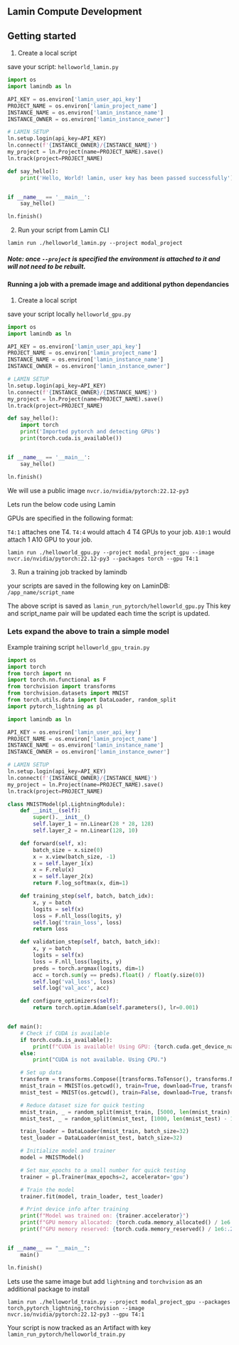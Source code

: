 ## Lamin Compute Development

## Getting started

1. Create a local script

save your script: `helloworld_lamin.py`

```python
import os
import lamindb as ln

API_KEY = os.environ['lamin_user_api_key']
PROJECT_NAME = os.environ['lamin_project_name']
INSTANCE_NAME = os.environ['lamin_instance_name']
INSTANCE_OWNER = os.environ['lamin_instance_owner']

# LAMIN SETUP
ln.setup.login(api_key=API_KEY)
ln.connect(f'{INSTANCE_OWNER}/{INSTANCE_NAME}')
my_project = ln.Project(name=PROJECT_NAME).save()
ln.track(project=PROJECT_NAME)

def say_hello():
    print('Hello, World! lamin, user key has been passed successfully')


if __name__ == '__main__':
    say_hello()

ln.finish()
```

2. Run your script from Lamin CLI

```
lamin run ./helloworld_lamin.py --project modal_project
```

##### Note: once `--project` is specified the environment is attached to it and will not need to be rebuilt.

#### Running a job with a premade image and additional python dependancies

1. Create a local script

save your script locally `helloworld_gpu.py`

```python
import os
import lamindb as ln

API_KEY = os.environ['lamin_user_api_key']
PROJECT_NAME = os.environ['lamin_project_name']
INSTANCE_NAME = os.environ['lamin_instance_name']
INSTANCE_OWNER = os.environ['lamin_instance_owner']

# LAMIN SETUP
ln.setup.login(api_key=API_KEY)
ln.connect(f'{INSTANCE_OWNER}/{INSTANCE_NAME}')
my_project = ln.Project(name=PROJECT_NAME).save()
ln.track(project=PROJECT_NAME)

def say_hello():
    import torch
    print('Imported pytorch and detecting GPUs')
    print(torch.cuda.is_available())


if __name__ == '__main__':
    say_hello()

ln.finish()


```

We will use a public image `nvcr.io/nvidia/pytorch:22.12-py3`

Lets run the below code using Lamin

GPUs are specified in the following format:

`T4:1` attaches one T4.
`T4:4` would attach 4 T4 GPUs to your job.
`A10:1` would attach 1 A10 GPU to your job.

```
lamin run ./helloworld_gpu.py --project modal_project_gpu --image nvcr.io/nvidia/pytorch:22.12-py3 --packages torch --gpu T4:1
```

3. Run a training job tracked by lamindb

your scripts are saved in the following key on LaminDB: `/app_name/script_name`

The above script is saved as `lamin_run_pytorch/helloworld_gpu.py` This key and script_name pair will be updated each time the script is updated.

### Lets expand the above to train a simple model

Example training script `helloworld_gpu_train.py`

```python
import os
import torch
from torch import nn
import torch.nn.functional as F
from torchvision import transforms
from torchvision.datasets import MNIST
from torch.utils.data import DataLoader, random_split
import pytorch_lightning as pl

import lamindb as ln

API_KEY = os.environ['lamin_user_api_key']
PROJECT_NAME = os.environ['lamin_project_name']
INSTANCE_NAME = os.environ['lamin_instance_name']
INSTANCE_OWNER = os.environ['lamin_instance_owner']

# LAMIN SETUP
ln.setup.login(api_key=API_KEY)
ln.connect(f'{INSTANCE_OWNER}/{INSTANCE_NAME}')
my_project = ln.Project(name=PROJECT_NAME).save()
ln.track(project=PROJECT_NAME)

class MNISTModel(pl.LightningModule):
    def __init__(self):
        super().__init__()
        self.layer_1 = nn.Linear(28 * 28, 128)
        self.layer_2 = nn.Linear(128, 10)

    def forward(self, x):
        batch_size = x.size(0)
        x = x.view(batch_size, -1)
        x = self.layer_1(x)
        x = F.relu(x)
        x = self.layer_2(x)
        return F.log_softmax(x, dim=1)

    def training_step(self, batch, batch_idx):
        x, y = batch
        logits = self(x)
        loss = F.nll_loss(logits, y)
        self.log('train_loss', loss)
        return loss

    def validation_step(self, batch, batch_idx):
        x, y = batch
        logits = self(x)
        loss = F.nll_loss(logits, y)
        preds = torch.argmax(logits, dim=1)
        acc = torch.sum(y == preds).float() / float(y.size(0))
        self.log('val_loss', loss)
        self.log('val_acc', acc)

    def configure_optimizers(self):
        return torch.optim.Adam(self.parameters(), lr=0.001)


def main():
    # Check if CUDA is available
    if torch.cuda.is_available():
        print(f"CUDA is available! Using GPU: {torch.cuda.get_device_name(0)}")
    else:
        print("CUDA is not available. Using CPU.")

    # Set up data
    transform = transforms.Compose([transforms.ToTensor(), transforms.Normalize((0.1307,), (0.3081,))])
    mnist_train = MNIST(os.getcwd(), train=True, download=True, transform=transform)
    mnist_test = MNIST(os.getcwd(), train=False, download=True, transform=transform)

    # Reduce dataset size for quick testing
    mnist_train, _ = random_split(mnist_train, [5000, len(mnist_train) - 5000])
    mnist_test, _ = random_split(mnist_test, [1000, len(mnist_test) - 1000])

    train_loader = DataLoader(mnist_train, batch_size=32)
    test_loader = DataLoader(mnist_test, batch_size=32)

    # Initialize model and trainer
    model = MNISTModel()

    # Set max_epochs to a small number for quick testing
    trainer = pl.Trainer(max_epochs=2, accelerator='gpu')

    # Train the model
    trainer.fit(model, train_loader, test_loader)

    # Print device info after training
    print(f"Model was trained on: {trainer.accelerator}")
    print(f"GPU memory allocated: {torch.cuda.memory_allocated() / 1e6:.2f} MB")
    print(f"GPU memory reserved: {torch.cuda.memory_reserved() / 1e6:.2f} MB")


if __name__ == "__main__":
    main()

ln.finish()
```

Lets use the same image but add `lightning` and `torchvision` as an additional package to install

```
lamin run ./helloworld_train.py --project modal_project_gpu --packages torch,pytorch_lightning,torchvision --image nvcr.io/nvidia/pytorch:22.12-py3 --gpu T4:1
```

Your script is now tracked as an Artifact with key `lamin_run_pytorch/helloworld_train.py`
